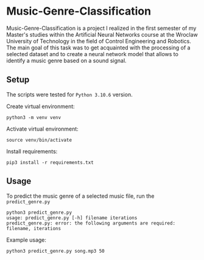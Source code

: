 # Music-Genre-Classification

Music-Genre-Classification is a project I realized in the first semester of my Master's studies within the Artificial Neural Networks course at the Wroclaw University of Technology in the field of Control Engineering and Robotics. The main goal of this task was to get acquainted with the processing of a selected dataset and to create a neural network model that allows to identify a music genre based on a sound signal.

## Setup
The scripts were tested for `Python 3.10.6` version.

Create virtual environment:

```
python3 -m venv venv
```

Activate virtual environment:

```
source venv/bin/activate 
```

Install requirements:

```
pip3 install -r requirements.txt
```

## Usage

To predict the music genre of a selected music file, run the `predict_genre.py`

```
python3 predict_genre.py
usage: predict_genre.py [-h] filename iterations
predict_genre.py: error: the following arguments are required: filename, iterations
```

Example usage:

```
python3 predict_genre.py song.mp3 50
```